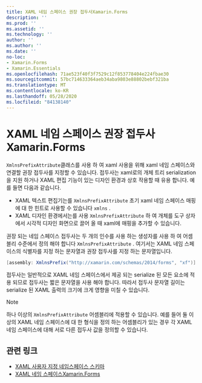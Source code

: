 ```yaml
---
title: XAML 네임 스페이스 권장 접두사Xamarin.Forms
description: ''
ms.prod: ''
ms.assetid: ''
ms.technology: ''
author: ''
ms.author: ''
ms.date: ''
no-loc:
- Xamarin.Forms
- Xamarin.Essentials
ms.openlocfilehash: 71ae523f40f3f7529c12f853778404e224fbae30
ms.sourcegitcommit: 57bc714633364aeb34aba9803e88802bebf321ba
ms.translationtype: MT
ms.contentlocale: ko-KR
ms.lasthandoff: 05/28/2020
ms.locfileid: "84138140"
---
```

# <a name="xaml-namespace-recommended-prefixes-in-xamarinforms"></a>XAML 네임 스페이스 권장 접두사Xamarin.Forms

`XmlnsPrefixAttribute`클래스를 사용 하 여 xaml 사용을 위해 xaml 네임 스페이스와 연결할 권장 접두사를 지정할 수 있습니다. 접두사는 xaml로의 개체 트리 serialization을 지원 하거나 XAML 편집 기능이 있는 디자인 환경과 상호 작용할 때 유용 합니다. 예를 들면 다음과 같습니다.

- XAML 텍스트 편집기는를 `XmlnsPrefixAttribute` 초기 xaml 네임 스페이스 매핑에 대 한 힌트로 사용할 수 있습니다 `xmlns` .
- XAML 디자인 환경에서는를 사용 `XmlnsPrefixAttribute` 하 여 개체를 도구 상자에서 시각적 디자인 화면으로 끌어 올 때 xaml에 매핑을 추가할 수 있습니다.

권장 되는 네임 스페이스 접두사는 두 개의 인수를 사용 하는 생성자를 사용 하 여 어셈블리 수준에서 정의 해야 합니다 `XmlnsPrefixAttribute` . 여기서는 XAML 네임 스페이스의 식별자를 지정 하는 문자열과 권장 접두사를 지정 하는 문자열입니다.

```csharp
[assembly: XmlnsPrefix("http://xamarin.com/schemas/2014/forms", "xf")]
```

접두사는 일반적으로 XAML 네임 스페이스에서 제공 되는 serialize 된 모든 요소에 적용 되므로 접두사는 짧은 문자열을 사용 해야 합니다. 따라서 접두사 문자열 길이는 serialize 된 XAML 출력의 크기에 크게 영향을 미칠 수 있습니다.

> [!NOTE]
> 하나 이상의 `XmlnsPrefixAttribute` 어셈블리에 적용할 수 있습니다. 예를 들어 둘 이상의 XAML 네임 스페이스에 대 한 형식을 정의 하는 어셈블리가 있는 경우 각 XAML 네임 스페이스에 대해 서로 다른 접두사 값을 정의할 수 있습니다.

## <a name="related-links"></a>관련 링크

- [XAML 사용자 지정 네임스페이스 스키마](custom-namespace-schemas.md)
- [XAML 네임 스페이스Xamarin.Forms](namespaces.md)
